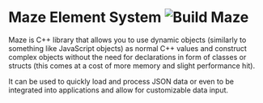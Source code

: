 # Maze Element System ![Build Maze](https://github.com/d0si/Maze/workflows/Build%20Maze/badge.svg?branch=master)

Maze is C++ library that allows you to use dynamic objects (similarly to something like JavaScript objects) as normal C++ values and construct complex objects without the need for declarations in form of classes or structs (this comes at a cost of more memory and slight performance hit).

It can be used to quickly load and process JSON data or even to be integrated into applications and allow for customizable data input.
